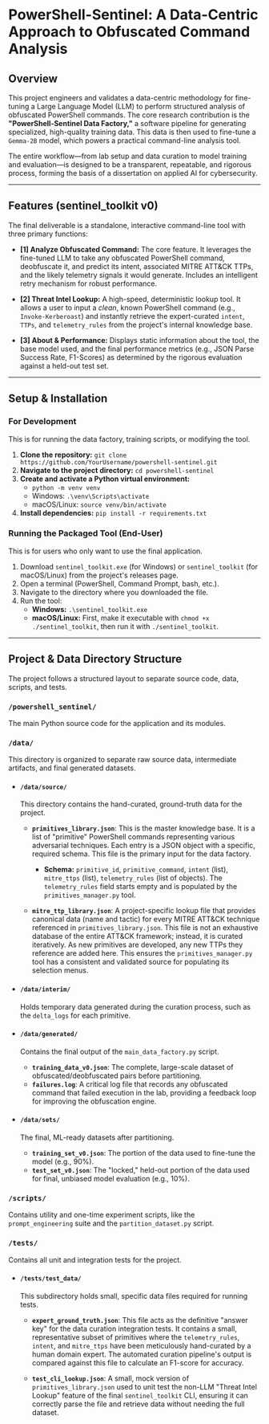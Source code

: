 # PowerShell-Sentinel: A Data-Centric Approach to Obfuscated Command Analysis

## Overview

This project engineers and validates a data-centric methodology for fine-tuning a Large Language Model (LLM) to perform structured analysis of obfuscated PowerShell commands. The core research contribution is the **"PowerShell-Sentinel Data Factory,"** a software pipeline for generating specialized, high-quality training data. This data is then used to fine-tune a `Gemma-2B` model, which powers a practical command-line analysis tool.

The entire workflow—from lab setup and data curation to model training and evaluation—is designed to be a transparent, repeatable, and rigorous process, forming the basis of a dissertation on applied AI for cybersecurity.

---

## Features (sentinel_toolkit v0)

The final deliverable is a standalone, interactive command-line tool with three primary functions:

*   **[1] Analyze Obfuscated Command:** The core feature. It leverages the fine-tuned LLM to take any obfuscated PowerShell command, deobfuscate it, and predict its intent, associated MITRE ATT&CK TTPs, and the likely telemetry signals it would generate. Includes an intelligent retry mechanism for robust performance.

*   **[2] Threat Intel Lookup:** A high-speed, deterministic lookup tool. It allows a user to input a *clean*, known PowerShell command (e.g., `Invoke-Kerberoast`) and instantly retrieve the expert-curated `intent`, `TTPs`, and `telemetry_rules` from the project's internal knowledge base.

*   **[3] About & Performance:** Displays static information about the tool, the base model used, and the final performance metrics (e.g., JSON Parse Success Rate, F1-Scores) as determined by the rigorous evaluation against a held-out test set.

---

## Setup & Installation

### For Development

This is for running the data factory, training scripts, or modifying the tool.

1.  **Clone the repository:**
    `git clone https://github.com/YourUsername/powershell-sentinel.git`
2.  **Navigate to the project directory:**
    `cd powershell-sentinel`
3.  **Create and activate a Python virtual environment:**
    *   `python -m venv venv`
    *   Windows: `.\venv\Scripts\activate`
    *   macOS/Linux: `source venv/bin/activate`
4.  **Install dependencies:**
    `pip install -r requirements.txt`

### Running the Packaged Tool (End-User)

This is for users who only want to use the final application.

1.  Download `sentinel_toolkit.exe` (for Windows) or `sentinel_toolkit` (for macOS/Linux) from the project's releases page.
2.  Open a terminal (PowerShell, Command Prompt, bash, etc.).
3.  Navigate to the directory where you downloaded the file.
4.  Run the tool:
    *   **Windows:** `.\sentinel_toolkit.exe`
    *   **macOS/Linux:** First, make it executable with `chmod +x ./sentinel_toolkit`, then run it with `./sentinel_toolkit`.

---

## Project & Data Directory Structure

The project follows a structured layout to separate source code, data, scripts, and tests.

### `/powershell_sentinel/`
The main Python source code for the application and its modules.

### `/data/`
This directory is organized to separate raw source data, intermediate artifacts, and final generated datasets.

*   #### `/data/source/`
    This directory contains the hand-curated, ground-truth data for the project.

    *   **`primitives_library.json`**: This is the master knowledge base. It is a list of "primitive" PowerShell commands representing various adversarial techniques. Each entry is a JSON object with a specific, required schema. This file is the primary input for the data factory.
        *   **Schema:** `primitive_id`, `primitive_command`, `intent` (list), `mitre_ttps` (list), `telemetry_rules` (list of objects). The `telemetry_rules` field starts empty and is populated by the `primitives_manager.py` tool.

    *   **`mitre_ttp_library.json`**: A project-specific lookup file that provides canonical data (name and tactic) for every MITRE ATT&CK technique referenced in `primitives_library.json`. This file is not an exhaustive database of the entire ATT&CK framework; instead, it is curated iteratively. As new primitives are developed, any new TTPs they reference are added here. This ensures the `primitives_manager.py` tool has a consistent and validated source for populating its selection menus.

*   #### `/data/interim/`
    Holds temporary data generated during the curation process, such as the `delta_logs` for each primitive.

*   #### `/data/generated/`
    Contains the final output of the `main_data_factory.py` script.
    *   **`training_data_v0.json`**: The complete, large-scale dataset of obfuscated/deobfuscated pairs before partitioning.
    *   **`failures.log`**: A critical log file that records any obfuscated command that failed execution in the lab, providing a feedback loop for improving the obfuscation engine.

*   #### `/data/sets/`
    The final, ML-ready datasets after partitioning.
    *   **`training_set_v0.json`**: The portion of the data used to fine-tune the model (e.g., 90%).
    *   **`test_set_v0.json`**: The "locked," held-out portion of the data used for final, unbiased model evaluation (e.g., 10%).

### `/scripts/`
Contains utility and one-time experiment scripts, like the `prompt_engineering` suite and the `partition_dataset.py` script.

### `/tests/`
Contains all unit and integration tests for the project.

*   #### `/tests/test_data/`
    This subdirectory holds small, specific data files required for running tests.

    *   **`expert_ground_truth.json`**: This file acts as the definitive "answer key" for the data curation integration tests. It contains a small, representative subset of primitives where the `telemetry_rules`, `intent`, and `mitre_ttps` have been meticulously hand-curated by a human domain expert. The automated curation pipeline's output is compared against this file to calculate an F1-score for accuracy.

    *   **`test_cli_lookup.json`**: A small, mock version of `primitives_library.json` used to unit test the non-LLM "Threat Intel Lookup" feature of the final `sentinel_toolkit` CLI, ensuring it can correctly parse the file and retrieve data without needing the full dataset.